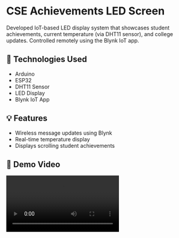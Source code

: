 # CSE Achievements LED Screen

Developed IoT-based LED display system that showcases student achievements, current temperature (via DHT11 sensor), and college updates. Controlled remotely using the Blynk IoT app.

## 🔧 Technologies Used
- Arduino
- ESP32
- DHT11 Sensor
- LED Display
- Blynk IoT App


## 💡 Features
- Wireless message updates using Blynk
- Real-time temperature display
- Displays scrolling student achievements

<!DOCTYPE html>
<html lang="en">
<head>
  <meta charset="UTF-8">
 <h2>🎥 Demo Video</h2>
</head>
  <video controls>
    <source src="Output/video.mp4" type="video/mp4">
    Your browser does not support the video tag.
  </video>

</body>
</html>

